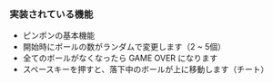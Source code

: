 ### 実装されている機能
- ピンポンの基本機能
- 開始時にボールの数がランダムで変更します（2 ~ 5個）
- 全てのボールがなくなったら GAME OVER になります
- スペースキーを押すと、落下中のボールが上に移動します（チート）
